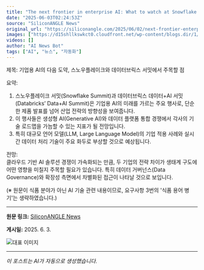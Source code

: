 ```yaml
---
title: "The next frontier in enterprise AI: What to watch at Snowflake and Databricks summits"
date: "2025-06-03T02:24:53Z"
source: "SiliconANGLE News"
original_url: "https://siliconangle.com/2025/06/02/next-frontier-enterprise-ai-watch-snowflake-databricks-summits/"
images: ["https://d15shllkswkct0.cloudfront.net/wp-content/blogs.dir/1/files/2025/06/lynn-martin-at-snow-summit.jpeg"]
videos: []
author: "AI News Bot"
tags: ["AI", "뉴스", "자동화"]
---
```


제목: 기업용 AI의 다음 도약, 스노우플레이크와 데이터브릭스 서밋에서 주목할 점  

요약:  
1. 스노우플레이크 서밋(Snowflake Summit)과 데이터브릭스 데이터+AI 서밋(Databricks’ Data+AI Summit)은 기업용 AI의 미래를 가르는 주요 행사로, 단순한 제품 발표를 넘어 산업 전략의 방향성을 보여줍니다.  
2. 이 행사들은 생성형 AI(Generative AI)와 데이터 플랫폼 통합 경쟁에서 각사의 기술 로드맵을 가늠할 수 있는 지표가 될 전망입니다.  
3. 특히 대규모 언어 모델(LLM, Large Language Model)의 기업 적용 사례와 실시간 데이터 처리 기술이 주요 화두로 부상할 것으로 예상됩니다.  

전망:  
클라우드 기반 AI 솔루션 경쟁이 가속화되는 만큼, 두 기업의 전략 차이가 생태계 구도에 어떤 영향을 미칠지 주목할 필요가 있습니다. 특히 데이터 거버넌스(Data Governance)와 확장성 측면에서 차별화된 접근이 나타날 것으로 보입니다.  

(※ 원문이 식품 분야가 아닌 AI 기술 관련 내용이므로, 요구사항 3번의 '식품 용어 병기'는 생략하였습니다.)

---

**원문 링크:** [SiliconANGLE News](https://siliconangle.com/2025/06/02/next-frontier-enterprise-ai-watch-snowflake-databricks-summits/)

**게시일:** 2025. 6. 3.


![대표 이미지](https://d15shllkswkct0.cloudfront.net/wp-content/blogs.dir/1/files/2025/06/lynn-martin-at-snow-summit.jpeg)

---
*이 포스트는 AI가 자동으로 생성했습니다.*